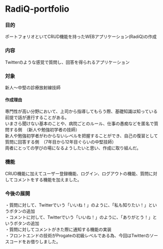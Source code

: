 # RadiQ-portfolio

### 目的
ポートフォリオといてCRUD機能を持ったWEBアプリケーション(RadiQ)の作成

### 内容
Twitterのような感覚で質問し、回答を得られるアプリケーション

### 対象
新人〜中堅の診療放射線技師

#### 作成理由
専門性が高い分野において、上司から指導してもらう際、基礎知識は知っている前提で話が進行することがある。<br>
いまさら聞けない基本のことや、病院ごとのルール、仕事の愚痴などを匿名で質問する側　（新人や勉強初学者の技師）<br>
新人や勉強初学者がわからないレベルを把握することができ、自己の復習として質問に回答する側　（7年目から12年目ぐらいの中堅技師）<br>
両者にとっての学びの場になるようしたいと思い、作成に取り組んだ。<br>


### 機能
CRUD機能に加えてユーザー登録機能、ログイン、ログアウトの機能、質問に対してコメントをする機能を加えました。


### 今後の展開
・質問に対して、Twitterでいう「いいね！」のように、「私も知りたい！」というボタンの追加 <br>
・コメントに対して、Twitterでいう「いいね！」のように、「ありがとう！」というボタンの追加<br>
・質問に対してコメントがきた際に通知する機能の実装<br>
・フロントエンドの技術がProgateの初級レベルである為、今回はTwitterのソースコードをお借りしました。<br>


